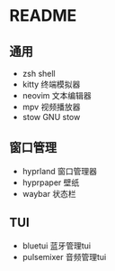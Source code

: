 # README

## 通用

- zsh                       shell
- kitty                     终端模拟器
- neovim                    文本编辑器
- mpv                       视频播放器
- stow                      GNU stow

## 窗口管理

- hyprland                  窗口管理器
- hyprpaper                 壁纸
- waybar                    状态栏

## TUI

- bluetui                   蓝牙管理tui
- pulsemixer                音频管理tui
